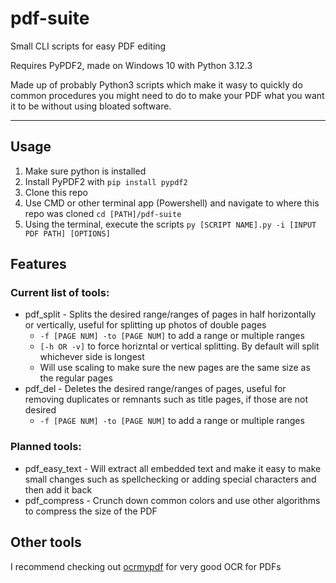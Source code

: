 # pdf-suite
Small CLI scripts for easy PDF editing

Requires PyPDF2, made on Windows 10 with Python 3.12.3

Made up of probably Python3 scripts which make it wasy to quickly do common procedures you might need to do to make your PDF what you want it to be without using bloated software.

---

## Usage
1. Make sure python is installed
2. Install PyPDF2 with `pip install pypdf2`
3. Clone this repo
4. Use CMD or other terminal app (Powershell) and navigate to where this repo was cloned `cd [PATH]/pdf-suite`
5. Using the terminal, execute the scripts `py [SCRIPT NAME].py -i [INPUT PDF PATH] [OPTIONS]`

## Features
### Current list of tools:
- pdf_split - Splits the desired range/ranges of pages in half horizontally or vertically, useful for splitting up photos of double pages
  - `-f [PAGE NUM] -to [PAGE NUM]` to add a range or multiple ranges
  - `[-h OR -v]` to force horizntal or vertical splitting. By default will split whichever side is longest
  - Will use scaling to make sure the new pages are the same size as the regular pages
- pdf_del - Deletes the desired range/ranges of pages, useful for removing duplicates or remnants such as title pages, if those are not desired
  - `-f [PAGE NUM] -to [PAGE NUM]` to add a range or multiple ranges 

### Planned tools:
- pdf_easy_text - Will extract all embedded text and make it easy to make small changes such as spellchecking or adding special characters and then add it back
- pdf_compress - Crunch down common colors and use other algorithms to compress the size of the PDF

## Other tools
I recommend checking out [ocrmypdf](https://github.com/ocrmypdf/OCRmyPDF) for very good OCR for PDFs
